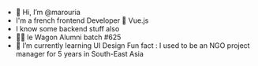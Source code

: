 - 👋 Hi, I’m @marouria
- I'm a french frontend Developer 💜 Vue.js
- I know some backend stuff also
- 👩‍🎓 le Wagon Alumni batch #625
- 🌱 I’m currently learning UI Design
Fun fact : I used to be an NGO project manager for 5 years in South-East Asia
